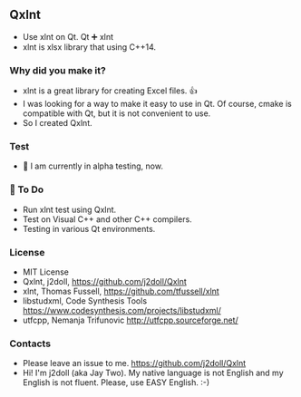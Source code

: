 ## Qxlnt
- Use xlnt on Qt. Qt :heavy_plus_sign: xlnt
- xlnt is xlsx library that using C++14.

### Why did you make it?
- xlnt is a great library for creating Excel files. :+1: 
- I was looking for a way to make it easy to use in Qt. Of course, cmake is compatible with Qt, but it is not convenient to use. 
- So I created Qxlnt.

### Test 
- :construction: I am currently in alpha testing, now. 

### :beginner: To Do
- Run xlnt test using Qxlnt.
- Test on Visual C++ and other C++ compilers.
- Testing in various Qt environments.

### License
- MIT License
- Qxlnt, j2doll, https://github.com/j2doll/Qxlnt
- xlnt, Thomas Fussell, https://github.com/tfussell/xlnt
- libstudxml, Code Synthesis Tools https://www.codesynthesis.com/projects/libstudxml/
- utfcpp, Nemanja Trifunovic http://utfcpp.sourceforge.net/

### Contacts
- Please leave an issue to me. https://github.com/j2doll/Qxlnt
- Hi! I'm j2doll (aka Jay Two). My native language is not English and my English is not fluent. Please, use EASY English. :-)
